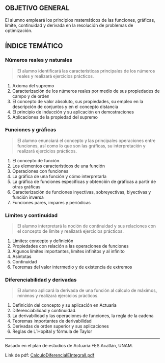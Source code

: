 ## OBJETIVO GENERAL
El alumno empleará los principios matemáticos de las funciones, gráficas, límite, continuidad y derivada en la resolución de problemas de optimización.

## ÍNDICE TEMÁTICO
### Números reales y naturales
> El alumno identificará las características principales de los números reales y realizará ejercicios prácticos.

1. Axioma del supremo
2. Caracterización de los números reales por medio de sus propiedades de campo y de orden
3. El concepto de valor absoluto, sus propiedades, su empleo en la descripción de conjuntos y en el concepto distancia
4. El principio de inducción y su aplicación en demostraciones
5. Aplicaciones de la propiedad del supremo

### Funciones y gráficas
> El alumno enunciará el concepto y las principales operaciones entre funciones, así como lo que son las gráficas, su interpretación y realizará ejercicios prácticos.

1. El concepto de función
2. Los elementos característicos de una función
3. Operaciones con funciones
4. La gráfica de una función y cómo interpretarla
5. La gráfica de funciones específicas y obtención de gráficas a partir de otras gráficas
6. Caracterización de funciones inyectivas, sobreyectivas, biyectivas y función inversa
7. Funciones pares, impares y periódicas

### Límites y continuidad
> El alumno interpretará la noción de continuidad y sus relaciones con el concepto de límite y realizará ejercicios prácticos.

1. Límites: concepto y definición
2. Propiedades con relación a las operaciones de funciones
3. Algunos límites importantes, límites infinitos y al infinito
4. Asíntotas
5. Continuidad
6. Teoremas del valor intermedio y de existencia de extremos

### Diferenciabilidad y derivadas
> El alumno aplicará la derivada de una función al cálculo de máximos, mínimos y realizará ejercicios prácticos.

1. Definición del concepto y su aplicación en Actuaría
2. Diferenciabilidad y continuidad.
3. La derivabilidad y las operaciones de funciones, la regla de la cadena
4. Teoremas importantes de derivabilidad
5. Derivadas de orden superior y sus aplicaciones
6. Reglas de L´Hopital y fórmula de Taylor

<hr>

Basado en el plan de estudios de Actuaría FES Acatlán, UNAM.

Link de pdf: [CalculoDiferencialEIntegralI.pdf](https://www.acatlan.unam.mx/files/PlanesDeEstudio/Actuaria/1/CalculoDiferencialEIntegralI.pdf)
